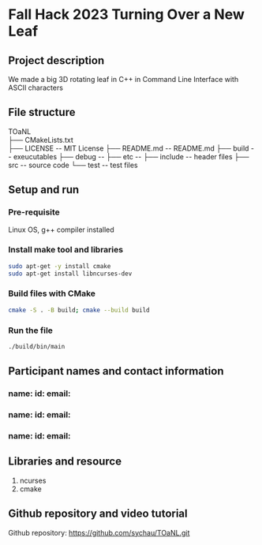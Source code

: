# Fall Hack 2023 Turning Over a New Leaf

## Project description
We made a big 3D rotating leaf in C++ in Command Line Interface with ASCII characters  

## File structure
TOaNL  
├── CMakeLists.txt  
  ├── LICENSE   -- MIT License
  ├── README.md -- README.md
  ├── build     -- exeucutables
  ├── debug     --
  ├── etc       --
  ├── include   -- header files
  ├── src       -- source code
  └── test      -- test files

## Setup and run
### Pre-requisite
Linux OS, g++ compiler installed

### Install make tool and libraries
```bash
sudo apt-get -y install cmake
sudo apt-get install libncurses-dev
```
### Build files with CMake
```bash
cmake -S . -B build; cmake --build build
```
### Run the file
```bash
./build/bin/main
```
## Participant names and contact information
### name: id: email:
### name: id: email:
### name: id: email:


## Libraries and resource
1. ncurses
2. cmake

## Github repository and video tutorial
Github repository: https://github.com/sychau/TOaNL.git

